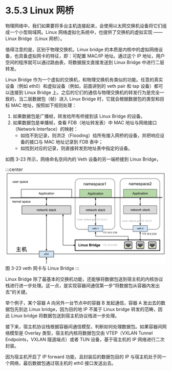 # 3.5.3 Linux 网桥

物理网络中，我们如果要将多台主机连接起来，会使用以太网交换机设备将它们组成一个小型局域网。Linux 网络虚拟化系统中，也提供了交换机的虚拟实现 —— Linux Bridge（Linux 网桥）。

值得注意的是，区别于物理交换机，Linux bridge 的本质是内核中的虚拟网络设备，也具备虚拟网卡的特征，即：可配置 MAC/IP 地址。通过这个 IP 地址，用户空间的程序就可以通过路由表，将数据报文直接发送到 Linux Bridge 中进行二层转发。

Linux Bridge 作为一个虚拟的交换机，和物理交换机有类似的功能。任意的真实设备（例如 eth0）和虚拟设备（例如，前面讲到的 veth pair 和 tap 设备）都可以连接到 Linux Bridge 上。之后的它们的通信与物理交换机的转发行为是完全一致的，当二层数据包（帧）进入 Linux Bridge 时，它就会根据数据包的类型和目标 MAC 地址，按照如下规则处理：

1. 如果数据包是广播帧，转发给所有桥接到该 Linux Bridge 的设备。
2. 如果数据包是单播帧，查看 FDB（地址转发表）中 MAC 地址与网络接口（Network Interface）的映射：
	- 如找不到记录，则洪泛（Flooding）给所有接入网桥的设备，并把响应设备的接口与 MAC 地址记录到 FDB 表中；
	- 如找到对应的记录，则直接转发到地址表中指定的设备。

如图 3-23 所示，网络命名空间内的 Veth 设备的另一端桥接到 Linux Bridge，

:::center
  ![](../assets/linux-bridge.svg)<br/>
 图 3-23 veth 网卡与 Linux Bridge
:::

Linux Bridge 除了最基本的交换机功能，还能够将数据包送到宿主机的内核协议栈进行进一步处理。这一点，是实现容器间通信第一步“将数据包从容器内发出去”的关键。

举个例子，某个容器 A 向另外一台节点中的容器 B 发起通信，容器 A 发出去的数据包先到达 Linux bridge，因为目的地 IP 不属于 Linux bridge 转发的范畴，因此 Linux bridge 将数据包送到宿主机协议栈进一步处理。

接下来，宿主机协议栈根据容器间通信模型，判断如何处理数据包。如果容器间网络模型是 Overlay 类型，宿主机内核将数据包交由 VTEP（VXLAN Tunnel Endpoints，VXLAN 隧道端点）或者 TUN 设备，基于宿主机的 IP 网络进行二次封装。

因为宿主机开启了 IP forward 功能，且封装后的数据包目的 IP 与宿主机处于同一个网络，最后数据包通过宿主机的 eth0 接口发送出去。



